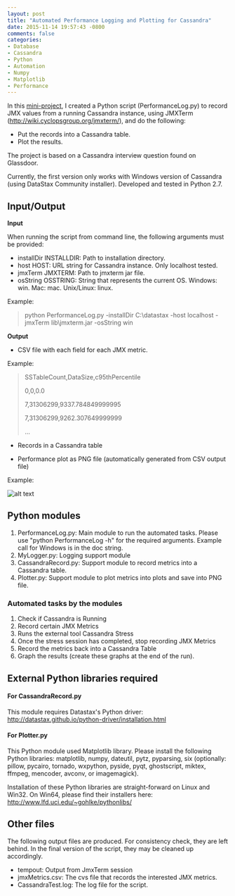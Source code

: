 ```yaml
---
layout: post
title: "Automated Performance Logging and Plotting for Cassandra"
date: 2015-11-14 19:57:43 -0800
comments: false
categories: 
- Database 
- Cassandra 
- Python
- Automation
- Numpy
- Matplotlib
- Performance
---
```


In this [mini-project](https://github.com/tdongsi/python/tree/master/PerformanceLog), I created a Python script (PerformanceLog.py) to record JMX values from a running Cassandra instance, using JMXTerm (http://wiki.cyclopsgroup.org/jmxterm/), and do the following:

* Put the records into a Cassandra table.
* Plot the results.

The project is based on a Cassandra interview question found on Glassdoor.

Currently, the first version only works with Windows version of Cassandra (using DataStax Community installer). Developed and tested in Python 2.7.

## Input/Output

**Input**

When running the script from command line, the following arguments must be provided:

* installDir INSTALLDIR:  Path to installation directory.
* host HOST: URL string for Cassandra instance. Only localhost tested.
* jmxTerm JMXTERM: Path to jmxterm jar file.
* osString OSSTRING: String that represents the current OS. Windows: win. Mac: mac. Unix/Linux: linux.

Example:

> python PerformanceLog.py -installDir C:\datastax -host localhost -jmxTerm lib\jmxterm.jar -osString win

**Output**

* CSV file with each field for each JMX metric.

Example:

>	SSTableCount,DataSize,c95thPercentile
>
>	0,0,0.0
>
>	7,31306299,9337.784849999995
>
>	7,31306299,9262.307649999999
>
>	...

* Records in a Cassandra table

* Performance plot as PNG file (automatically generated from CSV output file)

Example:

![alt text](https://dl.dropbox.com/s/0vy2u8b7hb7djjv/jmxMetrics.png "Performance Plot")

## Python modules
1. PerformanceLog.py: Main module to run the automated tasks. Please use "python PerformanceLog -h" for the required arguments. Example call for Windows is in the doc string.
2. MyLogger.py: Logging support module
3. CassandraRecord.py: Support module to record metrics into a Cassandra table.
4. Plotter.py: Support module to plot metrics into plots and save into PNG file.

### Automated tasks by the modules
1. Check if Cassandra is Running
2. Record certain JMX Metrics 
3. Runs the external tool Cassandra Stress
4. Once the stress session has completed, stop recording JMX Metrics
5. Record the metrics back into a Cassandra Table
6. Graph the results (create these graphs at the end of the run).

## External Python libraries required

#### For CassandraRecord.py

This module requires Datastax's Python driver: http://datastax.github.io/python-driver/installation.html

#### For Plotter.py

This Python module used Matplotlib library. Please install the following Python libraries: matplotlib, numpy, dateutil, pytz, pyparsing, six (optionally: pillow, pycairo, tornado, wxpython, pyside, pyqt, ghostscript, miktex, ffmpeg, mencoder, avconv, or imagemagick).

Installation of these Python libraries are straight-forward on Linux and Win32. On Win64, please find their installers here: http://www.lfd.uci.edu/~gohlke/pythonlibs/


## Other files

The following output files are produced. For consistency check, they are left behind.
In the final version of the script, they may be cleaned up accordingly.

* tempout: Output from JmxTerm session
* jmxMetrics.csv: The cvs file that records the interested JMX metrics.
* CassandraTest.log: The log file for the script.